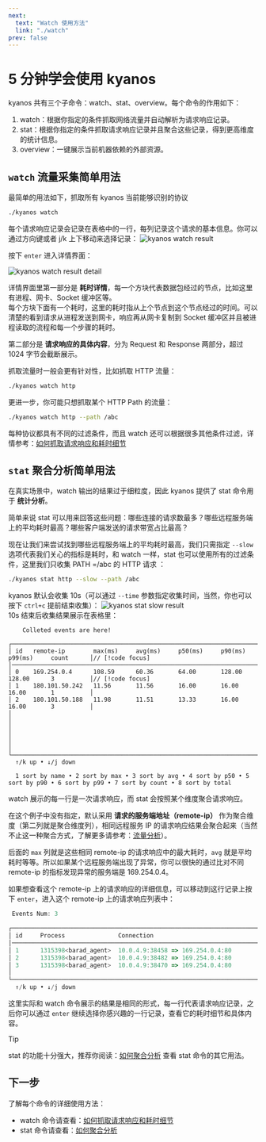 ```yaml
---
next:
  text: "Watch 使用方法"
  link: "./watch"
prev: false
---
```


# 5 分钟学会使用 kyanos

kyanos 共有三个子命令：watch、stat、overview。每个命令的作用如下：

1. watch：根据你指定的条件抓取网络流量并自动解析为请求响应记录。
2. stat：根据你指定的条件抓取请求响应记录并且聚合这些记录，得到更高维度的统计信息。
3. overview：一键展示当前机器依赖的外部资源。

## `watch` 流量采集简单用法

最简单的用法如下，抓取所有 kyanos 当前能够识别的协议

```bash
./kyanos watch
```

每个请求响应记录会记录在表格中的一行，每列记录这个请求的基本信息。你可以通过方向键或者 j/k 上下移动来选择记录：
![kyanos watch result](/watch-result.jpg)

按下 `enter` 进入详情界面：

![kyanos watch result detail](/watch-result-detail.jpg)

详情界面里第一部分是
**耗时详情**，每一个方块代表数据包经过的节点，比如这里有进程、网卡、Socket 缓冲区等。  
每个方块下面有一个耗时，这里的耗时指从上个节点到这个节点经过的时间。可以清楚的看到请求从进程发送到网卡，响应再从网卡复制到 Socket 缓冲区并且被进程读取的流程和每一个步骤的耗时。

第二部分是
**请求响应的具体内容**，分为 Request 和 Response 两部分，超过 1024 字节会截断展示。

抓取流量时一般会更有针对性，比如抓取 HTTP 流量：

```bash
./kyanos watch http
```

更进一步，你可能只想抓取某个 HTTP Path 的流量：

```bash
./kyanos watch http --path /abc
```

每种协议都具有不同的过滤条件，而且 watch 还可以根据很多其他条件过滤，详情参考：[如何抓取请求响应和耗时细节](./watch)

## `stat` 聚合分析简单用法

在真实场景中，watch 输出的结果过于细粒度，因此 kyanos 提供了 stat 命令用于
**统计分析**。

简单来说 stat 可以用来回答这些问题：哪些连接的请求数最多？哪些远程服务端上的平均耗时最高？哪些客户端发送的请求带宽占比最高？

现在让我们来尝试找到哪些远程服务端上的平均耗时最高，我们只需指定 `--slow`
选项代表我们关心的指标是耗时，和 watch 一样，stat 也可以使用所有的过滤条件，这里我们只收集 PATH
=/abc 的 HTTP 请求 ：

```bash
./kyanos stat http --slow --path /abc
```

kyanos 默认会收集 10s（可以通过 `--time` 参数指定收集时间，当然，你也可以按下
`ctrl+c` 提前结束收集）： ![kyanos stat slow result](/qs-stat-slow.jpg)  
10s 结束后收集结果展示在表格里：

```js{6-8}
    Colleted events are here!

┌──────────────────────────────────────────────────────────────────────────────────────────────┐
│ id   remote-ip        max(ms)     avg(ms)     p50(ms)     p90(ms)     p99(ms)     count      │// [!code focus]
│──────────────────────────────────────────────────────────────────────────────────────────────│
│ 0    169.254.0.4      108.59      60.36       64.00       128.00      128.00      3          │// [!code focus]
│ 1    180.101.50.242   11.56       11.56       16.00       16.00       16.00       1          │
│ 2    180.101.50.188   11.98       11.51       13.33       16.00       16.00       3          │
│                                                                                              │
│                                                                                              │
│                                                                                              │
└──────────────────────────────────────────────────────────────────────────────────────────────┘
  ↑/k up • ↓/j down

  1 sort by name • 2 sort by max • 3 sort by avg • 4 sort by p50 • 5 sort by p90 • 6 sort by p99 • 7 sort by count • 8 sort by total
```

watch 展示的每一行是一次请求响应，而 stat 会按照某个维度聚合请求响应。

在这个例子中没有指定，默认采用 **请求的服务端地址（remote-ip）**
作为聚合维度（第二列就是聚合维度列），相同远程服务 IP 的请求响应结果会聚合起来（当然不止这一种聚合方式，了解更多请参考：[流量分析](./stat)）。

后面的 `max` 列就是这些相同 remote-ip 的请求响应中的最大耗时，`avg`
就是平均耗时等等。所以如果某个远程服务端出现了异常，你可以很快的通过比对不同 remote-ip 的指标发现异常的服务端是 169.254.0.4。

如果想查看这个 remote-ip 上的请求响应的详细信息，可以移动到这行记录上按下
`enter`，进入这个 remote-ip 上的请求响应列表中：

```js
 Events Num: 3

┌───────────────────────────────────────────────────────────────────────────────────────────────────────────────────────────────────────────────────┐
│ id     Process               Connection                                Proto   TotalTime↓  ReqSize     RespSize    Net/Internal   ReadSocketTime  │// [! code focus]
│───────────────────────────────────────────────────────────────────────────────────────────────────────────────────────────────────────────────────│
│ 1      1315398<barad_agent>  10.0.4.9:38458 => 169.254.0.4:80          HTTP    108.59      564         216         107.18         1.36            │// [! code focus]
│ 2      1315398<barad_agent>  10.0.4.9:38482 => 169.254.0.4:80          HTTP    45.89       676         216         43.83          2.00            │// [! code focus]
│ 3      1315398<barad_agent>  10.0.4.9:38470 => 169.254.0.4:80          HTTP    26.60       588         216         25.21          1.30            │
│                                                                                                                                                   │
└───────────────────────────────────────────────────────────────────────────────────────────────────────────────────────────────────────────────────┘
  ↑/k up • ↓/j down
```

这里实际和 watch 命令展示的结果是相同的形式，每一行代表请求响应记录，之后你可以通过
`enter` 继续选择你感兴趣的一行记录，查看它的耗时细节和具体内容。

<!-- prettier-ignore -->
> [!TIP]
> stat 的功能十分强大，推荐你阅读：[如何聚合分析](./stat)
> 查看 stat 命令的其它用法。

## 下一步

了解每个命令的详细使用方法：

- watch 命令请查看：[如何抓取请求响应和耗时细节](./watch)
- stat 命令请查看：[如何聚合分析](./stat)
